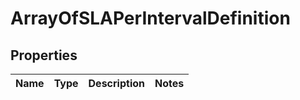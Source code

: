 # ArrayOfSLAPerIntervalDefinition

## Properties
Name | Type | Description | Notes
------------ | ------------- | ------------- | -------------
